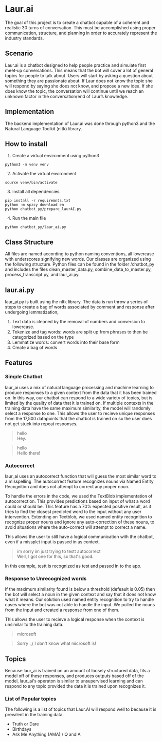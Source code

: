 # Laur.ai
The goal of this project is to create a chatbot capable of a coherent and realistic 30 turns of conversation. This must be accomplished using proper communication, structure, and planning in order to accurately represent the industry standards.

## Scenario
Laur.ai is a chatbot designed to help people practice and simulate first meet-up conversations. This means that the bot will cover a lot of general topics for people to talk about. Users will start by asking a question about something they are passionate about. If Laur does not know the topic she will respond by saying she does not know, and propose a new idea. If she does know the topic, the conversation will continue until we reach an unknown factor in the conversation/end of Laur’s knowledge.

## Implementation
The backend implementation of Laur.ai was done through python3 and the Natural Language Toolkit (nltk) library.

## How to install
1. Create a virtual environment using python3
```
python3 -m venv venv
```
2. Activate the virtual environment
```
source venv/bin/activate
```
3. Install all dependencies
```
pip install -r requiremnts.txt
python -m spacy download en
python chatbot_py/prepare_laurAI.py
```
4. Run the main file
```
python chatbot_py/laur_ai.py
```
## Class Structure
All files are named according to python naming conventions, all lowercase with underscores signifying new words. Our classes are organized using the following structure. Python files can be found in the folder /chatbot_py and includes the files clean_master_data.py, combine_data_to_master.py, process_transcript.py, and laur_ai.py. 

## laur.ai.py
laur_ai.py is built using the nltk library. The data is run throw a series of steps to create a bag of words associated by comment and response after undergoing lemmatization,
  1. Text data is cleaned by the removal of numbers and conversion to lowercase.
  2. Tokenize and tag words: words are split up from phrases to then be categorized based on the type
  3. Lemmatize words: convert words into their base form
  4. Create a bag of words


## Features

### Simple Chatbot
laur_ai uses a mix of natural language processing and machine learning to produce responses to a given context from the data that it has been trained on. In this way, our chatbot can respond to a wide variety of topics, but is limited by the quality of data that it is trained on.
If multiple contexts in the training data have the same maximum similarity, the model will randomly select a response to one. This allows the user to recieve unique responses from the 17,500 datapoints that the chatbot is trained on so the user does not get stuck into repeat responses.

> hello  
Hey.

> hello           
Hello there!


### Autocorrect
laur_ai uses an autocorrect function that will guess the most similar word to a misspelling. The autocorrect feature recognizes nouns via Named Entity Recognition and does not attempt to correct any proper noun.

To handle the errors in the code, we used the TextBlob implementation of autocorrection. This provides predictions based on input of what a word could or should be. This feature has a 70% expected positive result, as it tries to find the closest predicted word to the input without any user intervention. Extending on Textblob, we used named entity recognition to recognize proper nouns and ignore any auto-correction of these nouns, to avoid situations where the auto-correct will attempt to correct a name.

This allows the user to still have a logical communication with the chatbot, even if a missplet input is passed in as context.

> im sorry im just trying to testt autocorrect    
Well, I got one for this, so that's good.

In this example, testt is recognized as test and passed in to the app.

### Response to Unrecognized words
If the maximum similarity found is below a threshold (defeault is 0.05) then the bot will select a noun in the given context and say that it does not know what it means.
Our solution used named entity recognition to try to handle cases where the bot was not able to handle the input. We pulled the nouns from the input and created a response from one of them.

This allows the user to recieve a logical response when the context is unsimilar to the training data.

> microsoft 

> Sorry :,( I don't know what microsoft is!


## Topics
Because laur_ai is trained on an amount of loosely structured data, fits a model off of these responses, and produces outputs based off of the model, laur_ai's operaton is similar to unsupervised learning and can respond to any topic provided the data it is trained upon recognizes it.

### List of Popular topics
The following is a list of topics that Laur.AI will respond well to because it is prevalent in the training data.
* Truth or Dare
* Birthdays
* Ask Me Anything (AMA) / Q and A
